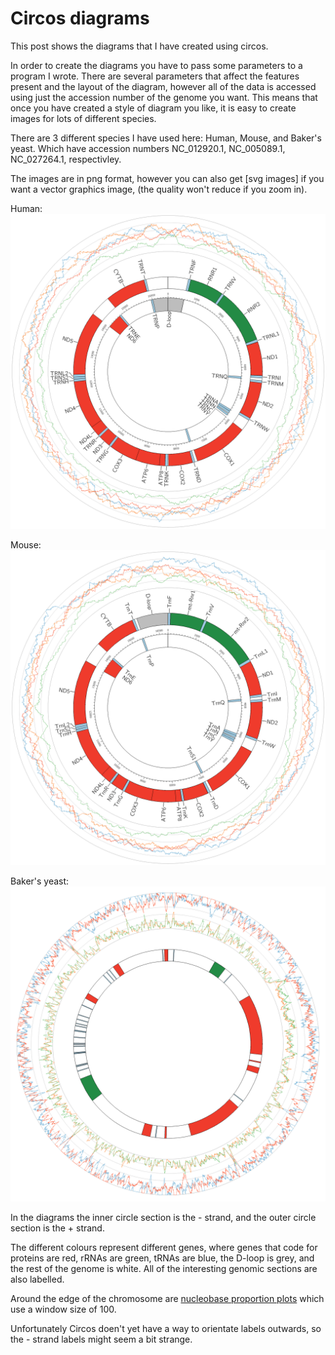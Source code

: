 # Circos diagrams
This post shows the diagrams that I have created using circos.

In order to create the diagrams you have to pass some parameters to a program I wrote. There are several parameters that affect the features present and the layout of the diagram, however all of the data is accessed using just the accession number of the genome you want. This means that once you have created a style of diagram you like, it is easy to create images for lots of different species.

There are 3 different species I have used here: Human, Mouse, and Baker's yeast. Which have accession numbers NC_012920.1, NC_005089.1, NC_027264.1, respectivley.

The images are in png format, however you can also get [svg images] if you want a vector graphics image, (the quality won't reduce if you zoom in).

Human:
<img src="../images/circos/NC_012920.1.png" alt="NC_012920.1">

Mouse:
<img src="../images/circos/NC_005089.1.png" alt="NC_005089.1">

Baker's yeast:
<img src="../images/circos/NC_027264.1.png" alt="NC_027264.1">

In the diagrams the inner circle section is the - strand, and the outer circle section is the + strand.

The different colours represent different genes, where genes that code for proteins are red, rRNAs are green, tRNAs are blue, the D-loop is grey, and the rest of the genome is white. All of the interesting genomic sections are also labelled.

Around the edge of the chromosome are [nucleobase proportion plots](mitochondrial_genome_plots.md) which use a window size of 100.

Unfortunately Circos doen't yet have a way to orientate labels outwards, so the - strand labels might seem a bit strange.
